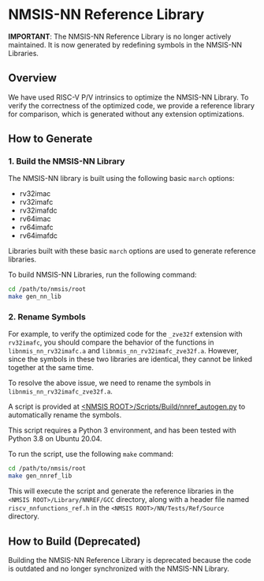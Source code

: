 # NMSIS-NN Reference Library

**IMPORTANT**: The NMSIS-NN Reference Library is no longer actively maintained. It is now generated by redefining symbols in the NMSIS-NN Libraries.

## Overview

We have used RISC-V P/V intrinsics to optimize the NMSIS-NN Library. To verify the correctness of the optimized code, we provide a reference library for comparison, which is generated without any extension optimizations.

## How to Generate

### 1. Build the NMSIS-NN Library

The NMSIS-NN library is built using the following basic `march` options:

- rv32imac
- rv32imafc
- rv32imafdc
- rv64imac
- rv64imafc
- rv64imafdc

Libraries built with these basic `march` options are used to generate reference libraries.

To build NMSIS-NN Libraries, run the following command:

```bash
cd /path/to/nmsis/root
make gen_nn_lib
```

### 2. Rename Symbols

For example, to verify the optimized code for the `_zve32f` extension with `rv32imafc`, you should compare the behavior of the functions in `libnmis_nn_rv32imafc.a` and `libnmis_nn_rv32imafc_zve32f.a`. However, since the symbols in these two libraries are identical, they cannot be linked together at the same time.

To resolve the above issue, we need to rename the symbols in `libnmis_nn_rv32imafc_zve32f.a`.

A script is provided at [\<NMSIS ROOT\>/Scripts/Build/nnref_autogen.py](../../../Scripts/Build/nnref_autogen.py) to automatically rename the symbols.

This script requires a Python 3 environment, and has been tested with Python 3.8 on Ubuntu 20.04.

To run the script, use the following `make` command:

```bash
cd /path/to/nmsis/root
make gen_nnref_lib
```

This will execute the script and generate the reference libraries in the `<NMSIS ROOT>/Library/NNREF/GCC` directory, along with a header file named `riscv_nnfunctions_ref.h` in the `<NMSIS ROOT>/NN/Tests/Ref/Source` directory.

## How to Build (Deprecated)

Building the NMSIS-NN Reference Library is deprecated because the code is outdated and no longer synchronized with the NMSIS-NN Library.
